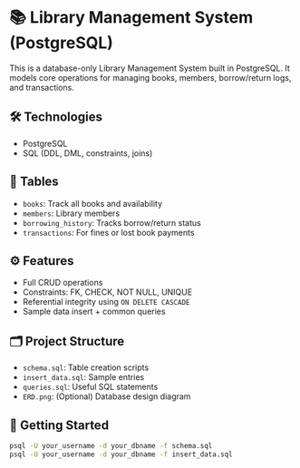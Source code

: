 # 📚 Library Management System (PostgreSQL)

This is a database-only Library Management System built in PostgreSQL. It models core operations for managing books, members, borrow/return logs, and transactions.

## 🛠️ Technologies
- PostgreSQL
- SQL (DDL, DML, constraints, joins)

## 🧱 Tables
- `books`: Track all books and availability
- `members`: Library members
- `borrowing_history`: Tracks borrow/return status
- `transactions`: For fines or lost book payments

## ⚙️ Features
- Full CRUD operations
- Constraints: FK, CHECK, NOT NULL, UNIQUE
- Referential integrity using `ON DELETE CASCADE`
- Sample data insert + common queries

## 🗂️ Project Structure
- `schema.sql`: Table creation scripts
- `insert_data.sql`: Sample entries
- `queries.sql`: Useful SQL statements
- `ERD.png`: (Optional) Database design diagram

## 🚀 Getting Started
```bash
psql -U your_username -d your_dbname -f schema.sql
psql -U your_username -d your_dbname -f insert_data.sql
